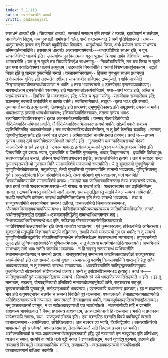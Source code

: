 ```yaml
---
index: 5.1.118
sutra: उपसर्गाच्छन्दसि धात्वर्थे
vritti: padamanjari
---
```


 ससाधने धात्वर्थे इति। क्रियामात्रं धात्वर्थः, स्तत्कथं ससाधन इति लभ्यते ? उच्यते; इहार्थग्रहणं न कर्तव्यम्, धातावित्येव सिद्धम्, कथं पुनर्धातौ नामोपसर्गो वर्तेत, शब्दे शब्दासम्भवात् ? अर्थे वृत्तिर्विज्ञास्यते। तथा--धातुसम्बन्धेऽ इत्यत्र तत् क्रियते बहुव्रीहिर्यथा विज्ञायेत--धातुर्धात्वर्थः क्रिया, अर्थः प्रयोजनं यस्य साधनस्य तस्मिन्वर्तमानादिति। ठ्ससाधने धात्वर्थेऽ अत्यस्याप्ययमेवार्थः---धात्वर्थविशिष्टे साधन इति, न पुनः साधनविशिष्टे धात्वर्थ इति। उपसर्गाश्च पुनरेवमात्मकाः यदुत श्रुतायां क्रियायां तामेव विशिंषन्ति, यथा--आगच्छतीति। यत्र तु न श्रूयते तत्र क्रियाविशिष्ट्ंअ साधनमाहुः---निष्कौशाम्बिरिति, तत्र यत्र क्रिया न श्रूयते तत्र यथा स्यादित्येवमर्थं धात्वर्थ इत्युक्तम्। उद्गतानि निगतानीति। वनानां विशेष्यत्वान्नपुंसकत्वम्। उद्वतो निवत इति तु छान्दसं पुंस्त्वमिति मन्यते। यच्चास्माभिरुक्तम्-- ठ्क्रिया गुणभूता साधनं प्रधानभूतं तत्रोपसर्गस्य वृत्तिःऽ इति तदप्यतेन दर्शैत्म्। साधनशब्देन शक्तिमद् द्रव्यमुच्यते,न शक्तिमात्रमिति लिङ्गसङ्ख्यायोगादन्वर्थाव्ययसंज्ञा न भवति ॥   तस्य भावस्त्वतलौ ॥ ठ्तस्येदम्ऽ इत्यस्यापवादोऽयम्। भावशब्दोऽयम् ठ्भवतेश्चेति वक्तव्यम्ऽ इति णप्रत्ययान्तोऽस्त्येवाभिप्राये, यथा--अथं भावःऽ इति; अस्ति च पदार्थमात्रवचनः,--ठ्विचित्रा हि भावशक्तयःऽ इति; अस्ति च श्रृङ्गारादिषु--स्तायीभावः सञ्चारीभाव इति; घञन्तस्तु भवत्यर्थे कर्तृवर्जिते च कारके वर्तते। भवतिश्चानेकार्थः, तद्यथा--ठ्तत्र भवःऽ इति सतार्थः; ठ्धान्यानां भवनेऽ इत्युत्पत्यर्थः; ठित्थम्भूतेऽ इति प्राप्त्यर्थः; ठ्भूष्णुर्भूतिकामःऽ इति समृद्ध्यर्थः; ठ्यस्य च भावेन भावलक्षणम्ऽ इत्यादौ धात्वर्थमात्रवचनः; वृत्तिकारोपदर्शितश्चापरः, ततश्च ठ्तस्य भावःऽ इत्यभिप्रायादिष्वत्पिरसङ्गः? इत्यत आहभवतोऽस्मादित्यादि। यस्माद् गोत्वादेर्हेतोर्गवादौ गौरित्येवमादिकमभिधानं प्रवर्तते, गौर्गौरित्येवमादिश्चाभिन्नाकारः प्रत्ययो भवति, सोऽर्थो गवादेः शब्दस्य प्रवृत्तिनिमितमिह भावशब्देनोच्यते। तत्र भवतोऽस्मादित्यर्थप्रदर्शनमेतत्, न तु हेतौ केनचिद् घञ्वविहः। तस्मात् ठ्श्रिणीभुवोऽनुपसर्गेऽ इति करणे घञ् द्रष्टव्यः। अभिप्रायादीनां चानभिधानान्न ग्रहणम्। उक्तं च---ठ्यस्य गुणस्य भावाद् द्रव्ये शब्दनिवेशस्तदभिधाने त्वतलौऽ इति। गुएणशब्देन यावान्कश्चित्पराश्रयो भेदको जात्यादिरर्थः स सर्व इह गृह्यते। ठ्यस्य भावात्ऽ इत्येतावत्युच्यमाने पुत्रस्य भावात्पितृशब्दस्य निवेश इति पितत्वमिति पुत्रे प्रत्ययः स्यात्, पुत्रत्वमिति च पितरीति गुणग्रहणम्; भावाद् विद्यमानत्वात्। द्वव्यमिति विशेष्यभूतः सत्वभावापन्नोऽर्त उच्यते, तस्मिन् शब्दनिवेशःउशब्दस्य प्रवृत्तिः, सत्वतलोरभिधेय इत्यर्थः। तत्र ये रूपादयः शब्दा गुणमात्रवृतयस्तेभ्यो गुणसमवायिनि सामान्यविशेषे भावप्रत्ययो रूपत्वमिति। ये तु शुक्लादयो गुणगुणिवृतयो गुणगुणिनोरबेदोपचारात्, मतुब्लोपाद्वा, तेभ्यो गुणवृत्तिभ्यो गुणसमवायिनि सानान्ये भावप्रत्ययः; गुणिवृत्तिब्यस्तु गुणे। अणुमहद्दीर्घदयो नित्यं परिमाणिनि वर्तन्ते, तेभ्यः परिमाणो गुणे भावप्रत्ययः, षत्वं णत्वमिति भिन्नवर्णव्यक्तिसमवेते सामान्यविशेषे प्रत्ययः। गवादयो यदा जातिमात्रवाचिनस्तदा तेभ्यः शब्दस्वरूपे प्रत्ययः, तथा हयर्थे जातौ शब्दस्वरूपमध्यस्यते--यो गोशब्दः स शब्दार्थ इति। शब्दस्वरूपमेव तत्र प्रवृत्तिनिमितम्, नान्यत्। द्रव्यवाचिभ्यस्तु गवादिभ्यो जातौ प्रत्ययः, समासकृतद्धितास्तु यद्यपि केवलं सम्बन्धं नाभिदधति, तथापि सम्बन्धिनि वर्तमानाः सम्बन्धं प्रवृत्तिनिमितमपेक्षन्त इति तेभ्यः सम्बन्धे भावप्रत्ययः। तथा च राजपुरुषत्वमिति स्वस्वामिभावः सम्बन्धः प्रतीयते, पाचकत्वमिति क्रियाकारकसम्बन्धः, औपगवत्वमित्यादावपत्यापत्सिसम्बन्धः। केचिदौपगवत्वमित्यपत्यप्रत्ययस्य जातिमभिधेयामिच्छन्ति; तन्मते, अर्थान्तरवृत्तिस्तद्धैत उदाहार्यः--ठ्समासकृतिद्धितेषु सम्बन्धाभिधानमन्यत्र रूढ।ल्भिन्नरूपाव्यभिचरितसम्बन्धेभ्यःऽ इति, रूढिशब्दा गौरखरसप्तपर्णलोहितशाल्यादयो जातिविशेषावच्छिन्नद्रव्यवाचिन इति तेभ्यो जातावेव भावप्रत्ययः। एवं कुम्भकारत्वम्, हस्तित्वमिति अभिन्नरूपाः। शुक्लादयो मतुव्लुकि विज्ञायमाने यद्यपि तद्धितान्ताः, तथापि तेभ्यो भावप्रत्ययो गुण एव भवति; न तु सम्बन्धे गुणगुणिनोर्जातितद्वतोरिव सोऽयमित्यभिसम्बन्धेन लोकनिरूढेअन भेदसम्बन्धस्य न्यग्भावात्। ठ्गुणवचनेभ्यो लुक्ऽ इति लुग्विधानद्वारेणाबेदेनैव गुणिनामभिधानम्, न तु बेदाश्रया मत्वर्थीयोत्पतिरित्याख्यायते। अव्यभिचारि सम्भन्धात् सतो भावः सतेति जातावेव भावप्रत्ययः। न हि सद्वस्तु सतासम्बन्धं व्यभिचरतीति सतासम्बन्धानपेक्षणाद् न सम्बन्धे प्रत्ययः। राजपुरुषयोस्तु सम्बन्धस्य कादचित्कत्वातदपेक्षो राजपुरुषशब्दः स्वार्थमभिधते इति ततः सम्भन्दे प्रत्ययो युक्तः। तस्मात्सत्सु पदार्थेषु नित्यसमवायिनि शब्दप्रवृत्तिहेतुः सतैव भावप्रत्ययवाच्या, न तु सत्सत्त्योः सम्बन्धः समवायाख्यः। धवखदिरत्वमिति जातिद्वन्द्वाज्जातिसमुदायः कुत्वमित्यादौ संज्ञास्वरूपे संज्ञिष्वध्यस्ते प्रत्ययः। अन्ये तु ठ्संज्ञासंज्ञिसम्बन्धःऽ इत्याहुः। उक्तं च----  जातिगुणाज्जातिगुणे समासकृतद्विताच्च सम्बन्धे। डित्थादेः स्वे रूपे धवखदिराज्जातिसङ्घाते ॥ इति । इह तु नानात्वम्, सहत्वम्, यौगपद्यमित्यादौ वृत्तिविषये नानाशब्दोऽसहभूतेऽर्थे वर्तते, सहशब्दश्च सहभूते, युगपच्छशब्दोऽपि युगपद्भूते, ततोऽसहभावादौ भावप्रत्ययः। एवमन्यत्रापि यथासम्भवं द्रष्टव्यम्। इह न ब्राह्मणस्य भाव इति कयुगपद्भावेन नञर्थेन च सम्बन्धे विवक्षिते पूर्वं नञ्समासः, पश्चात्वतलौ, तेनाब्राह्मणत्वमब्राह्मणतेति सतिशिष्टत्वात्वप्रत्यये नञ्समासः, पश्चात्वतलौ तेनाब्राह्मणत्वं भवति, नाव्ययपूर्वपदप्रकृतिस्वरेणाद्यौदातत्वम्। ननु परतावत्वतलौ प्राप्नुतः, न वा सापेक्षत्वाद्ब्राणार्थो यत्र नञर्थमपेक्षते। नञ्समांसोऽपि तर्हि न प्राप्नोति, ब्राह्मणस्य भावपेक्षत्वात् ? नैवम्; प्रधानमत्र ब्राह्मणपदम्, उतरपदार्थप्रधानो हि नञ्समासः। भवति च प्रधानस्य सापेक्षस्यापि समासः, यथा--राजपुरुषोऽभिरूप इति। ठ्वा च्छन्दसिऽ च्छन्दसि विषये क्वचित्पूर्वं त्वतलौ पश्चान्नञ्समासः--अयोनित्वाय, अशिथिलत्वाय। अत्र नञ्स्वर एव भवति, क्विचिद्विपर्ययः। त्वतल्व्यतिरिक्ते भावप्रत्ययो पूर्वं स एवेष्यते, पश्चान्नञ्समासः, तेनाप्रथिमेत्यादौ सति सिष्टत्वान्नञ्स्वर एव भवति। अशौक्ल्यमित्यादौ च नञः प्रकृतावनन्तर्भावाच्छुक्लशब्दादौ वृद्धिः पूर्व नञ्समासे ठ्न नञ्पूर्वात्ऽ इति प्रतिषेधात् ष्यञेच न स्यात्, सत्यपि वा ष्यञि नञो वद्धैः स्यात् ? ज्ञापकात्सिद्धम्, यदयं युवादिषु पुरुषासे, हृदयामे इति नञ्समासे विषयभूते भावप्रत्ययप्रतिषेधं शास्ति, तज्ज्ञापयति--त्वतलापवादप्रत्ययो नञर्थापेक्षादपि परत्वान्नञ्समासं बाधित्वा भवतीति ॥